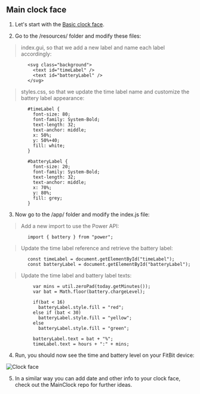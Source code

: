 ## Main clock face

1. 	Let's start with the [Basic clock face](https://github.com/julietsvq/Fitbit_MainClock/tree/master/BasicClock).

2. 	Go to the /resources/ folder and modify these files: 

> index.gui, so that we add a new label and name each label accordingly: 
```
		<svg class="background">
		  <text id="timeLabel" />
		  <text id="batteryLabel" />
		</svg>
```
> styles.css, so that we update the time label name and customize the battery label appearance:
```
		#timeLabel {
		  font-size: 80;
		  font-family: System-Bold;
		  text-length: 32;
		  text-anchor: middle;
		  x: 50%;
		  y: 50%+40;
		  fill: white;
		}
		
		#batteryLabel {
		  font-size: 20;
		  font-family: System-Bold;
		  text-length: 32;
		  text-anchor: middle;
		  x: 70%;
		  y: 80%;
		  fill: grey;
		}
```

3. Now go to the /app/ folder and modify the index.js file:

> Add a new import to use the Power API: 
```	
		import { battery } from "power";
```	
> Update the time label reference and retrieve the battery label: 
```			
		const timeLabel = document.getElementById("timeLabel");
		const batteryLabel = document.getElementById("batteryLabel");
```	
> Update the time label and battery label texts:
```	
		  var mins = util.zeroPad(today.getMinutes());
		  var bat = Math.floor(battery.chargeLevel);
		  
		  if(bat < 16)
		    batteryLabel.style.fill = "red";
		  else if (bat < 30)
		    batteryLabel.style.fill = "yellow"; 
		  else
		    batteryLabel.style.fill = "green"; 
		  
		  batteryLabel.text = bat + "%";
		  timeLabel.text = hours + ":" + mins;
```

4. Run, you should now see the time and battery level on your FitBit device: 

![Clock face](https://github.com/julietsvq/Fitbit-Projects/blob/master/readme_images/clockface.png)

5. In a similar way you can add date and other info to your clock face, check out the MainClock repo for further ideas.
